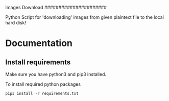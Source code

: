    Images Download
######################

Python Script for 'downloading' images from given plaintext file to the local hard disk!

Documentation
=============

Install requirements
-----
Make sure you have python3 and pip3 installed.

To install required python packages 
```
pip3 install -r requirements.txt
```
